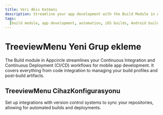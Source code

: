 ```yaml
---
title: Veri Akis Katmani
description: Streamline your app development with the Build Module in Appcircle, offering automated builds for iOS and Android platforms.
tags:
  [build module, app development, automation, iOS builds, Android builds, CI/CD]
---
```


# TreeviewMenu Yeni Grup ekleme

The Build module in Appcircle streamlines your Continuous Integration and Continuous Deployment (CI/CD) workflows for mobile app development. It covers everything from code integration to managing your build profiles and post-build artifacts.

## TreeviewMenu CihazKonfigurasyonu

Set up integrations with version control systems to sync your repositories, allowing for automated builds and deployments.











